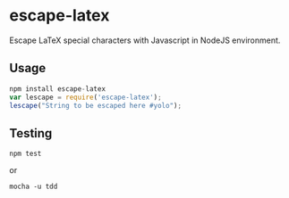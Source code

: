 escape-latex
============

Escape LaTeX special characters with Javascript in NodeJS environment.

Usage
-----

```javascript
npm install escape-latex
var lescape = require('escape-latex');
lescape("String to be escaped here #yolo");
```

Testing
-------

```
npm test
```

or

```
mocha -u tdd
```